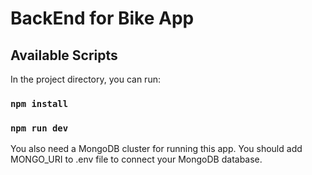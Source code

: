 # BackEnd for Bike App

## Available Scripts

In the project directory, you can run:
### `npm install`
### `npm run dev`

You also need a MongoDB cluster for running this app. You should add MONGO_URI to .env file to connect your MongoDB database.